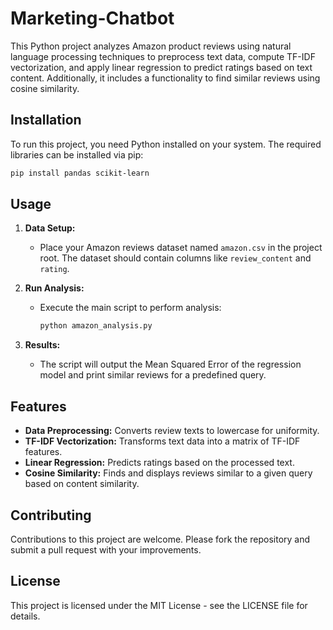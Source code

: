 # Marketing-Chatbot

This Python project analyzes Amazon product reviews using natural language processing techniques to preprocess text data, compute TF-IDF vectorization, and apply linear regression to predict ratings based on text content. Additionally, it includes a functionality to find similar reviews using cosine similarity.

## Installation

To run this project, you need Python installed on your system. The required libraries can be installed via pip:

```bash
pip install pandas scikit-learn
```

## Usage

1. **Data Setup:**
   - Place your Amazon reviews dataset named `amazon.csv` in the project root. The dataset should contain columns like `review_content` and `rating`.

2. **Run Analysis:**
   - Execute the main script to perform analysis:
     ```bash
     python amazon_analysis.py
     ```

3. **Results:**
   - The script will output the Mean Squared Error of the regression model and print similar reviews for a predefined query.

## Features

- **Data Preprocessing:** Converts review texts to lowercase for uniformity.
- **TF-IDF Vectorization:** Transforms text data into a matrix of TF-IDF features.
- **Linear Regression:** Predicts ratings based on the processed text.
- **Cosine Similarity:** Finds and displays reviews similar to a given query based on content similarity.

## Contributing

Contributions to this project are welcome. Please fork the repository and submit a pull request with your improvements.

## License

This project is licensed under the MIT License - see the LICENSE file for details.
